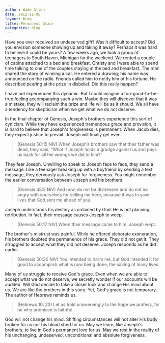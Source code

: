 ```yaml
---
author: Wade Allen
date: 2012-11-05
layout: blog
title: Permanent Grace
categories: blog
---
```


Have you ever received an undeserved gift? Was it difficult to accept? Did you envision someone showing up and taking it away? Perhaps it was hard to believe it could be yours? A few weeks ago, we took a group of teenagers to South Haven, Michigan for the weekend. We rented a couple of cabins attached to a bed and breakfast. Christy and I were able to spend time talking to one of the couples staying in the bed and breakfast. The man shared the story of winning a car. He entered a drawing; his name was announced on the radio. Friends called him to notify him of his fortune. He described peering at the prize in disbelief. Did this really happen? 

I have not experienced this dynamic. But I could imagine a too-good-to-be-true feeling accompanying such a win. Maybe they will discover that it was a mistake; they will reclaim the prize and life will be as it should. We all have a tendency for skepticism when we get what we do not deserve. 

In the final chapter of Genesis, Joseph's brothers experience this sort of cynicism. While they have experienced tremendous grace and provision, it is hard to believe that Joseph's forgiveness is permanent. When Jacob dies, they expect justice to prevail. Joseph will finally get even. 

>(Genesis 50:15 NIV)  When Joseph’s brothers saw that their father was dead, they said, “What if Joseph holds a grudge against us and pays us back for all the wrongs we did to him?”

They fear Joseph. Unwilling to speak to Joseph face to face, they send a message. Like a teenager breaking up with a boyfriend by sending a text message, they nervously ask Joseph for forgiveness. You might remember the earlier conversation between Joseph and his brothers. 

>(Genesis 45:5 NIV) And now, do not be distressed and do not be angry with yourselves for selling me here, because it was to save lives that God sent me ahead of you.

Joseph understands his destiny as ordained by God. He is not planning retribution. In fact, their message causes Joseph to weep.

>(Genesis 50:17 NIV) When their message came to him, Joseph wept.

The brother's mistrust was painful. While he offered elaborate exoneration, his brothers doubted the permanence of his grace. They did not get it. They struggled to accept what they did not deserve. Joseph responds as he did earlier.

>(Genesis 50:20 NIV) You intended to harm me, but God intended it for good to accomplish what is now being done, the saving of many lives.

Many of us struggle to receive God's grace. Even when we are able to accept what we do not deserve, we secretly wonder if our accounts will be audited. Will God decide to take a closer look and change His mind about us. We are like the brothers in this story. Yet, God's grace is not temporary. The author of Hebrews reminds us,

>(Hebrews 10: 23) Let us hold unswervingly to the hope we profess, for he who promised is faithful.

God will not change his mind. Shifting circumstances will not alter His body broken for us nor his blood shed for us. May we learn, like Joseph's brothers, to live in God's permanent love for us. May we rest in the reality of his unchanging, undeserved, unconditional and absolute forgiveness.